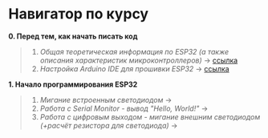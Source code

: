 # Навигатор по курсу

**0. Перед тем, как начать писать код**

<blockquote>

  1. *Общая теоретическая информация по ESP32 (а также описания характеристик микроконтроллеров)* -> [ссылка](https://github.com/Nikolaevviktord/esp32-workshop/blob/master/task-0-1/README.md)
  2. *Настройка Arduino IDE для прошивки ESP32* -> [ссылка](https://github.com/Nikolaevviktord/esp32-workshop/blob/master/task-0-2/README.md)

</blockquote>

**1. Начало программирования ESP32**

<blockquote>

  1. *Мигание встроенным светодиодом* ->
  2. *Работа с Serial Monitor - вывод "Hello, World!"* ->
  3. *Работа с цифровым выходом - мигание внешним светодиодом (+расчёт резистора для светодиода)* ->
  
</blockquote>
